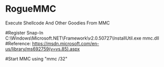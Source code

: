 # RogueMMC
Execute Shellcode And Other Goodies From MMC

#Register Snap-In
 C:\Windows\Microsoft.NET\Framework\v2.0.50727\InstallUtil.exe mmc.dll
#Reference: 
https://msdn.microsoft.com/en-us/library/ms692759(v=vs.85).aspx

#Start MMC using "mmc /32"
